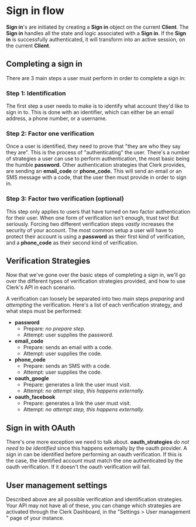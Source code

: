 # Sign in flow

**Sign in**'s are initiated by creating a **Sign in** object on the current **Client**.  The **Sign in** handles all the state and logic associated with a **Sign in**.  If the **Sign in** is successfully authenticated, it will transform into an active session, on the current **Client**.

## Completing a sign in

There are 3 main steps a user must perform in order to complete a sign in:

### Step 1: Identification

The first step a user needs to make is to identify what account they'd like to sign in to.  This is done with an identifier, which can either be an email address, a phone number, or a username.&#x20;

### Step 2: Factor one verification

Once a user is identified, they need to prove that "they are who they say they are".  This is the process of "authenticating" the user.  There's a number of strategies a user can use to perform authentication, the most basic being the humble **password.** Other authentication strategies that Clerk provides, are sending an **email\_code** or **phone\_code.**  This will send an email or an SMS message with a code, that the user then must provide in order to sign in.&#x20;

### Step 3: Factor two verification (optional)

This step only applies to users that have turned on two factor authentication for their user.  When one form of verification isn't enough, trust two! But seriously.  Forcing two different verification steps _vastly_ increases the security of your account. The most common setup a user will have to protect their account is using a **password** as their first kind of verification, and a **phone\_code** as their second kind of verification.

## Verification Strategies

Now that we've gone over the basic steps of completing a sign in, we'll go over the different types of verification strategies provided, and how to use Clerk's API in each scenario.

A verification can loosely be separated into two main steps _preparing_ and _attempting_ the verification.  Here's a list of each verification strategy, and what steps must be performed:

* **password**
  * Prepare: _no prepare step_.
  * Attempt: user supplies the password.
* **email\_code**
  * Prepare: sends an email with a code.
  * Attempt: user supplies the code.
* **phone\_code**
  * Prepare: sends an SMS with a code.
  * Attempt: user supplies the code.
* **oauth\_google**
  * Prepare: generates a link the user must visit.
  * Attempt: _no attempt step, this happens externally._
* **oauth\_facebook**
  * Prepare: generates a link the user must visit.
  * Attempt: _no attempt step, this happens externally._

## Sign in with OAuth

There's one more exception we need to talk about.  **oauth\_strategies** _do not need to be identified_ since this happens externally by the oauth provider.  A sign in can be identified before performing an oauth verification.  If this is the case, the identified account must match the one authenticated by the oauth verification.  If it doesn't the oauth verification will fail.

## User management settings

Described above are all possible verification and identification strategies.  Your API may not have all of these, you can change which strategies are activated through the Clerk Dashboard, in the "Settings > User management " page of your instance.&#x20;
